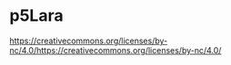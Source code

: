 # p5Lara

https://creativecommons.org/licenses/by-nc/4.0/https://creativecommons.org/licenses/by-nc/4.0/
